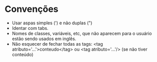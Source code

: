 # Convenções
* Usar aspas simples (') e não duplas (")
* Identar com tabs.
* Nomes de classes, variáveis, etc, que não aparecem para o usuário estão sendo usados em inglês.
* Não esquecer de fechar todas as tags: 
	\<tag atributo='...'\>conteudo\<\/tag\>
	ou
	\<tag atributo='...'\/\> (se não tiver conteúdo)
